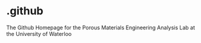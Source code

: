 # .github
The Github Homepage for the Porous Materials Engineering Analysis Lab at the University of Waterloo
